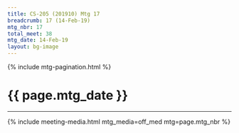 ```yaml
---
title: CS-205 (201910) Mtg 17
breadcrumb: 17 (14-Feb-19)
mtg_nbr: 17
total_meet: 38
mtg_date: 14-Feb-19
layout: bg-image
---
```

{% include mtg-pagination.html %}
<h1 class="text-center">{{ page.mtg_date }}</h1>
<hr />
{% include meeting-media.html mtg_media=off_med mtg=page.mtg_nbr %}

